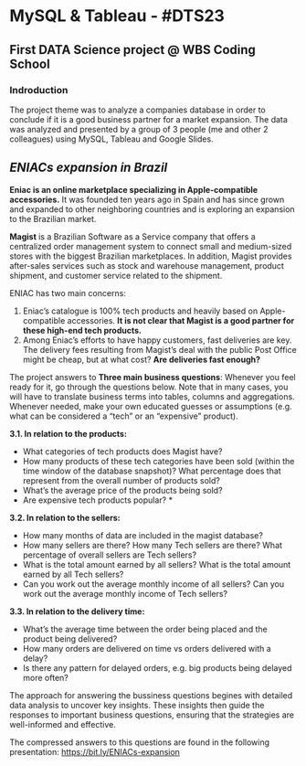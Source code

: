# MySQL & Tableau - #DTS23

## First DATA Science project @ WBS Coding School

### Indroduction
The project theme was to analyze a companies database in order to conclude if it is a good business partner for a market expansion.
The data was analyzed and presented by a group of 3 people (me and other 2 colleagues) using MySQL, Tableau and Google Slides.


## **_ENIACs expansion in Brazil_**
**Eniac is an online marketplace specializing in Apple-compatible accessories.**
It was founded ten years ago in Spain and has since grown and expanded to other neighboring countries and is exploring an expansion to the Brazilian market.

**Magist** is a Brazilian Software as a Service company that offers a centralized order management system to connect small and medium-sized stores with the biggest Brazilian marketplaces. In addition, Magist provides after-sales services such as stock and warehouse management, product shipment, and customer service related to the shipment.


ENIAC has two main concerns:
1. Eniac’s catalogue is 100% tech products and heavily based on Apple-compatible accessories.
**It is not clear that Magist is a good partner for these high-end tech products.**
2. Among Eniac’s efforts to have happy customers, fast deliveries are key.
The delivery fees resulting from Magist’s deal with the public Post Office might be cheap, but at what cost? **Are deliveries fast enough?**


The project answers to **Three main **business questions****:
Whenever you feel ready for it, go through the questions below. Note that in many cases, you will have to translate business terms into tables, columns and aggregations. Whenever needed, make your own educated guesses or assumptions (e.g. what can be considered a “tech” or an “expensive” product).

**3.1. In relation to the products:**
- What categories of tech products does Magist have?
- How many products of these tech categories have been sold (within the time window of the database snapshot)? What percentage does that represent from the overall number of products sold?
- What’s the average price of the products being sold?
- Are expensive tech products popular? *

**3.2. In relation to the sellers:**
- How many months of data are included in the magist database?
- How many sellers are there? How many Tech sellers are there? What percentage of overall sellers are Tech sellers?
- What is the total amount earned by all sellers? What is the total amount earned by all Tech sellers?
- Can you work out the average monthly income of all sellers? Can you work out the average monthly income of Tech sellers?
  
**3.3. In relation to the delivery time:**
- What’s the average time between the order being placed and the product being delivered?
- How many orders are delivered on time vs orders delivered with a delay?
- Is there any pattern for delayed orders, e.g. big products being delayed more often?

The approach for answering the bussiness questions begines with detailed data analysis to uncover key insights. 
These insights then guide the responses to important business questions, ensuring that the strategies are well-informed and effective.

The compressed answers to this questions are found in the following presentation:
https://bit.ly/ENIACs-expansion
